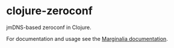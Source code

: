 clojure-zeroconf
================

jmDNS-based zeroconf in Clojure.

For documentation and usage see the [Marginalia documentation][docs].

[docs]: https://github.com/downloads/cassiel/clojure-zeroconf/uberdoc.html
